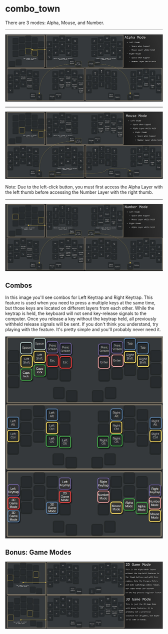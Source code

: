 # combo_town 

There are 3 modes: Alpha, Mouse, and Number.  

---  

![alpha_mode_graph](https://github.com/tomsadowski/combo_town/blob/master/documentation_assets/alpha_graph.jpg)  

---  

![mouse_mode_graph](https://github.com/tomsadowski/combo_town/blob/master/documentation_assets/mouse_graph.jpg)  

Note: Due to the left-click button, you must first access the Alpha Layer with the left thumb before accessing the Number Layer with the right thumb.  

---  

![number_mode_graph](https://github.com/tomsadowski/combo_town/blob/master/documentation_assets/number_graph.jpg)  

## Combos  

In this image you'll see combos for Left Keytrap and Right Keytrap. This feature is used when you need to press a multiple keys at the same time, but those keys are located on different layers from each other. While the keytrap is held, the keyboard will not send key-release signals to the computer. Once you release a key without the keytrap held, all previously withheld release signals will be sent. If you don't think you understand, try playing with the feature. It's pretty simple and you'll probably never need it.   

![combos](https://github.com/tomsadowski/combo_town/blob/master/documentation_assets/combos.jpg) 

## Bonus: Game Modes   

![game_modes](https://github.com/tomsadowski/combo_town/blob/master/documentation_assets/game_modes.jpg) 
